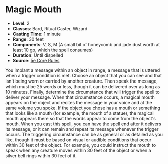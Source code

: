 # Magic Mouth

- **Level**: 2
- **Classes**: Bard, Ritual Caster, Wizard
- **Casting Time**: 1 minute
- **Range**: 30 feet
- **Components**: V, S, M (A small bit of honeycomb and jade dust worth at least 10 gp, which the spell consumes)
- **Duration**: Until dispelled
- **Source**: [5e Core Rules](http://dnd.wizards.com/articles/features/systems-reference-document-srd)

You implant a message within an object in range, a message that is uttered when a trigger condition is met. Choose an object that you can see and that isn't being worn or carried by another creature. Then speak the message, which must be 25 words or less, though it can be delivered over as long as 10 minutes. Finally, determine the circumstance that will trigger the spell to deliver your message. When that circumstance occurs, a magical mouth appears on the object and recites the message in your voice and at the same volume you spoke. If the object you chose has a mouth or something that looks like a mouth (for example, the mouth of a statue), the magical mouth appears there so that the words appear to come from the object's mouth. When you cast this spell, you can have the spell end after it delivers its message, or it can remain and repeat its message whenever the trigger occurs. The triggering circumstance can be as general or as detailed as you like, though it must be based on visual or audible conditions that occur within 30 feet of the object. For example, you could instruct the mouth to speak when any creature moves within 30 feet of the object or when a silver bell rings within 30 feet of it.


